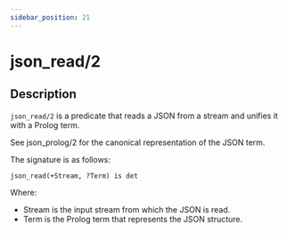 ```yaml
---
sidebar_position: 21
---
```

[//]: # (This file is auto-generated. Please do not modify it yourself.)

# json_read/2

## Description

`json_read/2` is a predicate that reads a JSON from a stream and unifies it with a Prolog term.

See json\_prolog/2 for the canonical representation of the JSON term.

The signature is as follows:

```text
json_read(+Stream, ?Term) is det
```

Where:

- Stream is the input stream from which the JSON is read.
- Term is the Prolog term that represents the JSON structure.

